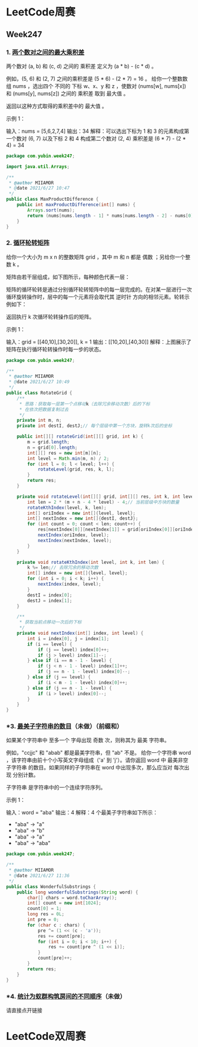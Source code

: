 # LeetCode周赛

## Week247

### 1. [两个数对之间的最大乘积差](https://leetcode-cn.com/problems/maximum-product-difference-between-two-pairs/)

两个数对 (a, b) 和 (c, d) 之间的 乘积差 定义为 (a * b) - (c * d) 。

例如，(5, 6) 和 (2, 7) 之间的乘积差是 (5 * 6) - (2 * 7) = 16 。
给你一个整数数组 nums ，选出四个 不同的 下标 w、x、y 和 z ，使数对 (nums[w], nums[x]) 和 (nums[y], nums[z]) 之间的 乘积差 取到 最大值 。

返回以这种方式取得的乘积差中的 最大值 。

 

示例 1：

输入：nums = [5,6,2,7,4]
输出：34
解释：可以选出下标为 1 和 3 的元素构成第一个数对 (6, 7) 以及下标 2 和 4 构成第二个数对 (2, 4)
乘积差是 (6 * 7) - (2 * 4) = 34

```java
package com.yubin.week247;

import java.util.Arrays;

/**
 * @author MIIAMOR
 * @date 2021/6/27 10:47
 */
public class MaxProductDifference {
    public int maxProductDifference(int[] nums) {
        Arrays.sort(nums);
        return (nums[nums.length - 1] * nums[nums.length - 2] - nums[0] * nums[1]);
    }
}
```

### 2. [循环轮转矩阵](https://leetcode-cn.com/problems/cyclically-rotating-a-grid/)

给你一个大小为 m x n 的整数矩阵 grid ，其中 m 和 n 都是 偶数 ；另给你一个整数 k 。

矩阵由若干层组成，如下图所示，每种颜色代表一层：



矩阵的循环轮转是通过分别循环轮转矩阵中的每一层完成的。在对某一层进行一次循环旋转操作时，层中的每一个元素将会取代其 逆时针 方向的相邻元素。轮转示例如下：


返回执行 k 次循环轮转操作后的矩阵。

 

示例 1：


输入：grid = [[40,10],[30,20]], k = 1
输出：[[10,20],[40,30]]
解释：上图展示了矩阵在执行循环轮转操作时每一步的状态。

```java
package com.yubin.week247;

/**
 * @author MIIAMOR
 * @date 2021/6/27 10:49
 */
public class RotateGrid {
    /**
     * 思路：获取每一层第一个点移动k（去除冗余移动次数）后的下标
     * 在依次把数据复制过去
     */
    private int m, n;
    private int destI, destJ;// 每个层级中第一个方块，旋转k次后的坐标

    public int[][] rotateGrid(int[][] grid, int k) {
        m = grid.length;
        n = grid[0].length;
        int[][] res = new int[m][n];
        int level = Math.min(m, n) / 2;
        for (int l = 0; l < level; l++) {
            rotateLevel(grid, res, k, l);
        }
        return res;
    }

    private void rotateLevel(int[][] grid, int[][] res, int k, int level) {
        int len = 2 * (m + n - 4 * level) - 4;// 当前层级中方块的数量
        rotateKthIndex(level, k, len);
        int[] oriIndex = new int[]{level, level};
        int[] nextIndex = new int[]{destI, destJ};
        for (int count = 0; count < len; count++) {
            res[nextIndex[0]][nextIndex[1]] = grid[oriIndex[0]][oriIndex[1]];
            nextIndex(oriIndex, level);
            nextIndex(nextIndex, level);
        }
    }

    private void rotateKthIndex(int level, int k, int len) {
        k %= len;// 去除冗余的移动次数
        int[] index = new int[]{level, level};
        for (int i = 0; i < k; i++) {
            nextIndex(index, level);
        }
        destI = index[0];
        destJ = index[1];
    }

    /**
     * 获取当前点移动一次后的下标
     */
    private void nextIndex(int[] index, int level) {
        int i = index[0], j = index[1];
        if (i == level) {
            if (j == level) index[0]++;
            if (j > level) index[1]--;
        } else if (i == m - 1 - level) {
            if (j < n - 1 - level) index[1]++;
            if (j == n - 1 - level) index[0]--;
        } else if (j == level) {
            if (i < m - 1 - level) index[0]++;
        } else if (j == n - 1 - level) {
            if (i > level) index[0]--;
        }
    }
}
```

### *3. [最美子字符串的数目](https://leetcode-cn.com/problems/number-of-wonderful-substrings/)（未做）（前缀和）

如果某个字符串中 至多一个 字母出现 奇数 次，则称其为 最美 字符串。

例如，"ccjjc" 和 "abab" 都是最美字符串，但 "ab" 不是。
给你一个字符串 word ，该字符串由前十个小写英文字母组成（'a' 到 'j'）。请你返回 word 中 最美非空子字符串 的数目。如果同样的子字符串在 word 中出现多次，那么应当对 每次出现 分别计数。

子字符串 是字符串中的一个连续字符序列。

 

示例 1：

输入：word = "aba"
输出：4
解释：4 个最美子字符串如下所示：
- "aba" -> "a"
- "aba" -> "b"
- "aba" -> "a"
- "aba" -> "aba"

```java
package com.yubin.week247;

/**
 * @author MIIAMOR
 * @date 2021/6/27 11:36
 */
public class WonderfulSubstrings {
    public long wonderfulSubstrings(String word) {
        char[] chars = word.toCharArray();
        int[] count = new int[1024];
        count[0] = 1;
        long res = 0L;
        int pre = 0;
        for (char c : chars) {
            pre ^= (1 << (c - 'a'));
            res += count[pre];
            for (int i = 0; i < 10; i++) {
                res += count[pre ^ (1 << i)];
            }
            count[pre]++;
        }
        return res;
    }
}
```

### *4. [统计为蚁群构筑房间的不同顺序](https://leetcode-cn.com/problems/count-ways-to-build-rooms-in-an-ant-colony/)（未做）

请直接点开链接



# LeetCode双周赛

